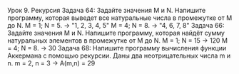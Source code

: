 Урок 9. Рекурсия
Задача 64: Задайте значения M и N. Напишите программу, которая выведет все натуральные числа в промежутке от M до N.
M = 1; N = 5. -> "1, 2, 3, 4, 5"
M = 4; N = 8. -> "4, 6, 7, 8"
Задача 66: Задайте значения M и N. Напишите программу, которая найдёт сумму натуральных элементов в промежутке от M до N.
M = 1; N = 15 -> 120
M = 4; N = 8. -> 30
Задача 68: Напишите программу вычисления функции Аккермана с помощью рекурсии. Даны два неотрицательных числа m и n.
m = 2, n = 3 -> A(m,n) = 29
